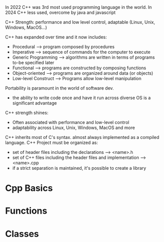 
In 2022 C++ was 3rd most used programming language in the world.
In 2024 C++ less used, overcome by java and javascript

C++ Strength: performance and low level control, adaptable (Linux, Unix, Windows, MacOS...)

C++ has expanded over time and it now includes:
- Procedural --> program composed by procedures
- Imperative --> sequence of commands for the computer to execute
- Generic Programming --> algorithms are written in terms of programs to-be specified later
- Functional --> programs are constructed by composing functions
- Object-oriented --> programs are organized around data (or objects)
- Low-level Construct --> Programs allow low-level manipulation

Portability is paramount in the world of software dev.
- the ability to write code once and have it run across diverse OS is a significant advantage

C++ strength shines:
- Often associated with performance and low-level control
- adaptability across Linux, Unix, Windows, MacOS and more

C++ inherits most of C's syntax. almost always implemented as a compiled language.
C++ Project must be organized as:
- set of header files including the declarations --> \<name>.h 
- set of C++ files including the header files and implementation --> \<name>.cpp
- if a strict separation is maintained, it's possible to create a library

# Cpp Basics





# Functions

# Classes